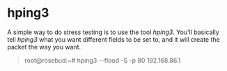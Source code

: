 # hping3

A simple way to do stress testing is to use the tool _hping3_. You'll basically tell _hping3_  what you want different fields to be set to, and it will create the packet the way you want.

> root@rosebud:~# hping3 --flood -S -p 80 192.168.86.1
